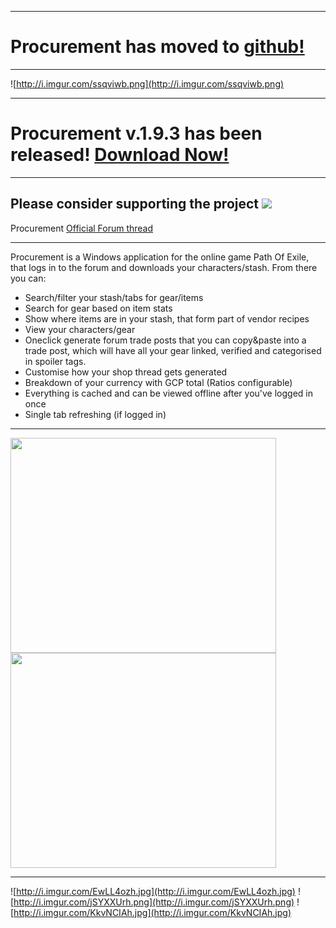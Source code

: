 
---

# Procurement has moved to [github!](https://github.com/Stickymaddness/Procurement/) #

---


![http://i.imgur.com/ssqviwb.png](http://i.imgur.com/ssqviwb.png)


---

# Procurement v.1.9.3 has been released! [Download Now!](https://github.com/Stickymaddness/Procurement/releases/tag/1.9.3) #

---

## Please consider supporting the project [![](http://i.imgur.com/n7je9iK.png)](https://sites.google.com/site/poeprocurement/) ##

Procurement [Official Forum thread](http://www.pathofexile.com/forum/view-thread/172710/page/1)

---


Procurement is a Windows application for the online game Path Of Exile, that logs in to the forum and downloads your characters/stash. From there you can:

  * Search/filter your stash/tabs for gear/items
  * Search for gear based on item stats
  * Show where items are in your stash, that form part of vendor recipes
  * View your characters/gear
  * Oneclick generate forum trade posts that you can copy&paste into a trade post, which will have all your gear linked, verified and categorised in spoiler tags.
  * Customise how your shop thread gets generated
  * Breakdown of your currency with GCP total (Ratios configurable)
  * Everything is cached and can be viewed offline after you've logged in once
  * Single tab refreshing (if logged in)


---

<a href='http://www.youtube.com/watch?feature=player_embedded&v=HyxV2cM3YWE' target='_blank'><img src='http://img.youtube.com/vi/HyxV2cM3YWE/0.jpg' width='425' height=344 /></a> <a href='http://www.youtube.com/watch?feature=player_embedded&v=JQGg0ukkQN0' target='_blank'><img src='http://img.youtube.com/vi/JQGg0ukkQN0/0.jpg' width='425' height=344 /></a>

---


![http://i.imgur.com/EwLL4ozh.jpg](http://i.imgur.com/EwLL4ozh.jpg)
![http://i.imgur.com/jSYXXUrh.png](http://i.imgur.com/jSYXXUrh.png)
![http://i.imgur.com/KkvNCIAh.jpg](http://i.imgur.com/KkvNCIAh.jpg)